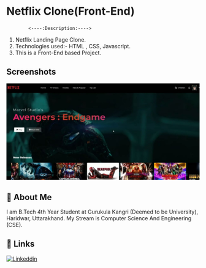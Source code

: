 
# Netflix Clone(Front-End)
            <----:Description:---->
1.  Netflix Landing Page Clone.
2.  Technologies used:- HTML , CSS, Javascript.
3.  This is a Front-End based Project.



## Screenshots

![Screenshot](https://github.com/shivam9696777/Netflix-Clone/blob/main/ScreenShot1.jpg)


## 🚀 About Me
I am B.Tech 4th Year Student at Gurukula Kangri (Deemed to be University), Haridwar, Uttarakhand. My Stream is Computer Science And Engineering (CSE).


## 🔗 Links


[![Linkeddin](https://img.shields.io/badge/linkedin-0A66C2?style=for-the-badge&logo=linkedin&logoColor=white)](https://www.linkedin.com/in/shivam-verma-b7a12a222/)

